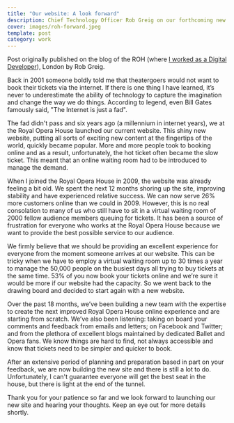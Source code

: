 ```yaml
---
title: "Our website: A look forward"
description: Chief Technology Officer Rob Greig on our forthcoming new website
cover: images/roh-forward.jpeg
template: post
category: work
---
```


Post originally published on the blog of the ROH (where [I worked as a Digital Developer](/roh)), London by Rob Greig.

Back in 2001 someone boldly told me that theatergoers would not want to book their tickets via the internet. If there is one thing I have learned, it’s never to underestimate the ability of technology to capture the imagination and change the way we do things. According to legend, even Bill Gates famously said, "The Internet is just a fad".

The fad didn't pass and six years ago (a millennium in internet years), we at the Royal Opera House launched our current website. This shiny new website, putting all sorts of exciting new content at the fingertips of the world, quickly became popular. More and more people took to booking online and as a result, unfortunately, the hot ticket often became the slow ticket. This meant that an online waiting room had to be introduced to manage the demand.

When I joined the Royal Opera House in 2009, the website was already feeling a bit old. We spent the next 12 months shoring up the site, improving stability and have experienced relative success. We can now serve 26% more customers online than we could in 2009. However, this is no real consolation to many of us who still have to sit in a virtual waiting room of 2000 fellow audience members queuing for tickets. It has been a source of frustration for everyone who works at the Royal Opera House because we want to provide the best possible service to our audience.

We firmly believe that we should be providing an excellent experience for everyone from the moment someone arrives at our website. This can be tricky when we have to employ a virtual waiting room up to 30 times a year to manage the 50,000 people on the busiest days all trying to buy tickets at the same time. 53% of you now book your tickets online and we’re sure it would be more if our website had the capacity. So we went back to the drawing board and decided to start again with a new website.

Over the past 18 months, we’ve been building a new team with the expertise to create the next improved Royal Opera House online experience and are starting from scratch. We’ve also been listening: taking on board your comments and feedback from emails and letters; on Facebook and Twitter; and from the plethora of excellent blogs maintained by dedicated Ballet and Opera fans. We know things are hard to find, not always accessible and know that tickets need to be simpler and quicker to book.

After an extensive period of planning and preparation based in part on your feedback, we are now building the new site and there is still a lot to do. Unfortunately, I can't guarantee everyone will get the best seat in the house, but there is light at the end of the tunnel.

Thank you for your patience so far and we look forward to launching our new site and hearing your thoughts. Keep an eye out for more details shortly.